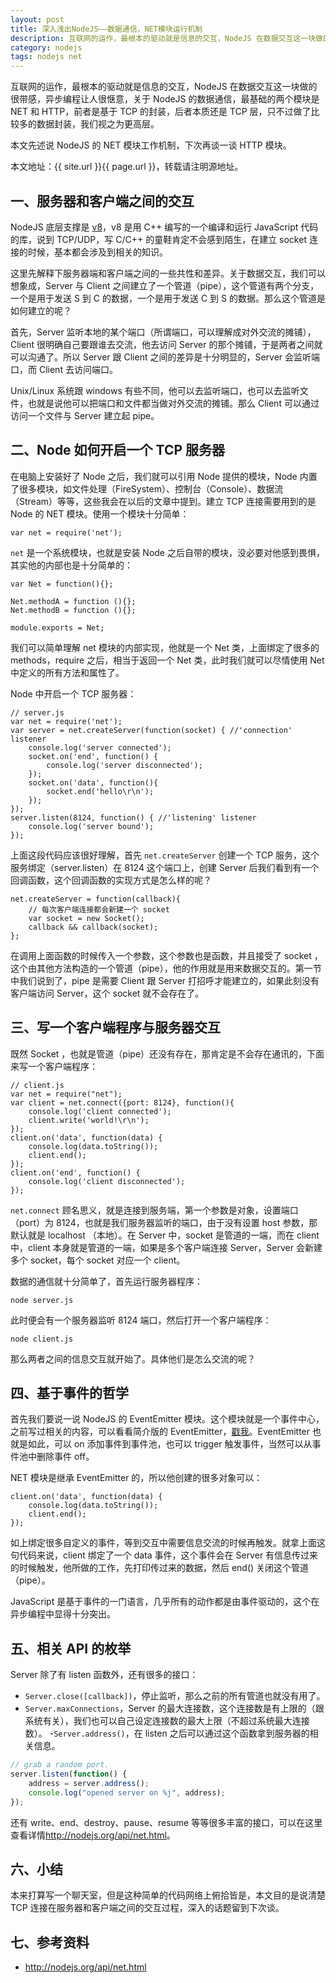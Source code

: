 ```yaml
---
layout: post
title: 深入浅出NodeJS——数据通信，NET模块运行机制
description: 互联网的运作，最根本的驱动就是信息的交互，NodeJS 在数据交互这一块做的很带感，异步编程让人很惬意，关于 NodeJS 的数据通信，最基础的两个模块是 NET 和 HTTP，前者是基于 TCP 的封装，后者本质还是 TCP 层，只不过做了比较多的数据封装，我们视之为更高层。
category: nodejs
tags: nodejs net
---
```


互联网的运作，最根本的驱动就是信息的交互，NodeJS 在数据交互这一块做的很带感，异步编程让人很惬意，关于 NodeJS 的数据通信，最基础的两个模块是 NET 和 HTTP，前者是基于 TCP 的封装，后者本质还是 TCP 层，只不过做了比较多的数据封装，我们视之为更高层。

本文先述说 NodeJS 的 NET 模块工作机制，下次再谈一谈 HTTP 模块。

本文地址：{{ site.url }}{{ page.url }}，转载请注明源地址。

## 一、服务器和客户端之间的交互

NodeJS 底层支撑是 [v8](http://en.wikipedia.org/wiki/V8_engine)，v8 是用 C++ 编写的一个编译和运行 JavaScript 代码的库，说到 TCP/UDP，写 C/C++ 的童鞋肯定不会感到陌生，在建立 socket 连接的时候，基本都会涉及到相关的知识。

这里先解释下服务器端和客户端之间的一些共性和差异。关于数据交互，我们可以想象成，Server 与 Client 之间建立了一个管道（pipe），这个管道有两个分支，一个是用于发送 S 到 C 的数据，一个是用于发送 C 到 S 的数据。那么这个管道是如何建立的呢？

首先，Server 监听本地的某个端口（所谓端口，可以理解成对外交流的摊铺），Client 很明确自己要跟谁去交流，他去访问 Server 的那个摊铺，于是两者之间就可以沟通了。所以 Server 跟 Client 之间的差异是十分明显的，Server 会监听端口，而 Client 去访问端口。

Unix/Linux 系统跟 windows 有些不同，他可以去监听端口，也可以去监听文件，也就是说他可以把端口和文件都当做对外交流的摊铺。那么 Client 可以通过访问一个文件与 Server 建立起 pipe。

## 二、Node 如何开启一个 TCP 服务器

在电脑上安装好了 Node 之后，我们就可以引用 Node 提供的模块，Node 内置了很多模块，如文件处理（FireSystem）、控制台（Console）、数据流（Stream）等等，这些我会在以后的文章中提到。建立 TCP 连接需要用到的是 Node 的 NET 模块。使用一个模块十分简单：

    var net = require('net');

`net` 是一个系统模块，也就是安装 Node 之后自带的模块，没必要对他感到畏惧，其实他的内部也是十分简单的：

    var Net = function(){};

    Net.methodA = function (){};
    Net.methodB = function (){};

    module.exports = Net;

我们可以简单理解 net 模块的内部实现，他就是一个 Net 类，上面绑定了很多的 methods，require 之后，相当于返回一个 Net 类，此时我们就可以尽情使用 Net 中定义的所有方法和属性了。

Node 中开启一个 TCP 服务器：

    // server.js
    var net = require('net');
    var server = net.createServer(function(socket) { //'connection' listener
        console.log('server connected');
        socket.on('end', function() {
            console.log('server disconnected');
        });
        socket.on('data', function(){
            socket.end('hello\r\n');
        });
    });
    server.listen(8124, function() { //'listening' listener
        console.log('server bound');
    });

上面这段代码应该很好理解，首先 `net.createServer` 创建一个 TCP 服务，这个服务绑定（server.listen）在 8124 这个端口上，创建 Server 后我们看到有一个回调函数，这个回调函数的实现方式是怎么样的呢？

    net.createServer = function(callback){
        // 每次客户端连接都会新建一个 socket
        var socket = new Socket();
        callback && callback(socket);
    };

在调用上面函数的时候传入一个参数，这个参数也是函数，并且接受了 socket ，这个由其他方法构造的一个管道（pipe），他的作用就是用来数据交互的。第一节中我们说到了，pipe 是需要 Client 跟 Server 打招呼才能建立的，如果此刻没有客户端访问 Server，这个 socket 就不会存在了。

## 三、写一个客户端程序与服务器交互

既然 Socket ，也就是管道（pipe）还没有存在，那肯定是不会存在通讯的，下面来写一个客户端程序：

    // client.js
    var net = require("net");
    var client = net.connect({port: 8124}, function(){
        console.log('client connected');
        client.write('world!\r\n');
    });
    client.on('data', function(data) {
        console.log(data.toString());
        client.end();
    });
    client.on('end', function() {
        console.log('client disconnected');
    });

`net.connect` 顾名思义，就是连接到服务端，第一个参数是对象，设置端口（port）为 8124，也就是我们服务器监听的端口，由于没有设置 host 参数，那默认就是 localhost （本地）。在 Server 中，socket 是管道的一端，而在 client 中，client 本身就是管道的一端，如果是多个客户端连接 Server，Server 会新建多个 socket，每个 socket 对应一个 client。

数据的通信就十分简单了，首先运行服务器程序：

    node server.js

此时便会有一个服务器监听 8124 端口，然后打开一个客户端程序：

    node client.js

那么两者之间的信息交互就开始了。具体他们是怎么交流的呢？

## 四、基于事件的哲学

首先我们要说一说 NodeJS 的 EventEmitter 模块。这个模块就是一个事件中心，之前写过相关的内容，可以看看简介版的 EventEmitter，[戳我](http://www.cnblogs.com/hustskyking/p/how-to-achieve-loading-module.html#p-2)。EventEmitter 也就是如此，可以 on 添加事件到事件池，也可以 trigger 触发事件，当然可以从事件池中删除事件 off。

NET 模块是继承 EventEmitter 的，所以他创建的很多对象可以：

    client.on('data', function(data) {
        console.log(data.toString());
        client.end();
    });

如上绑定很多自定义的事件，等到交互中需要信息交流的时候再触发。就拿上面这句代码来说，client 绑定了一个 data 事件，这个事件会在 Server 有信息传过来的时候触发，他所做的工作，先打印传过来的数据，然后 end() 关闭这个管道（pipe）。

JavaScript 是基于事件的一门语言，几乎所有的动作都是由事件驱动的，这个在异步编程中显得十分突出。

## 五、相关 API 的枚举

Server 除了有 listen 函数外，还有很多的接口：

- `Server.close([callback])`，停止监听，那么之前的所有管道也就没有用了。
- `Server.maxConnections`，Server 的最大连接数，这个连接数是有上限的（跟系统有关），我们也可以自己设定连接数的最大上限（不超过系统最大连接数）。
-`Server.address()`，在 listen 之后可以通过这个函数拿到服务器的相关信息。

```javascript
// grab a random port.
server.listen(function() {
    address = server.address();
    console.log("opened server on %j", address);
});
```    

还有 write、end、destroy、pause、resume 等等很多丰富的接口，可以在这里查看详情<http://nodejs.org/api/net.html>。

## 六、小结

本来打算写一个聊天室，但是这种简单的代码网络上俯拾皆是，本文目的是说清楚 TCP 连接在服务器和客户端之间的交互过程，深入的话题留到下次谈。

## 七、参考资料

- <http://nodejs.org/api/net.html>

